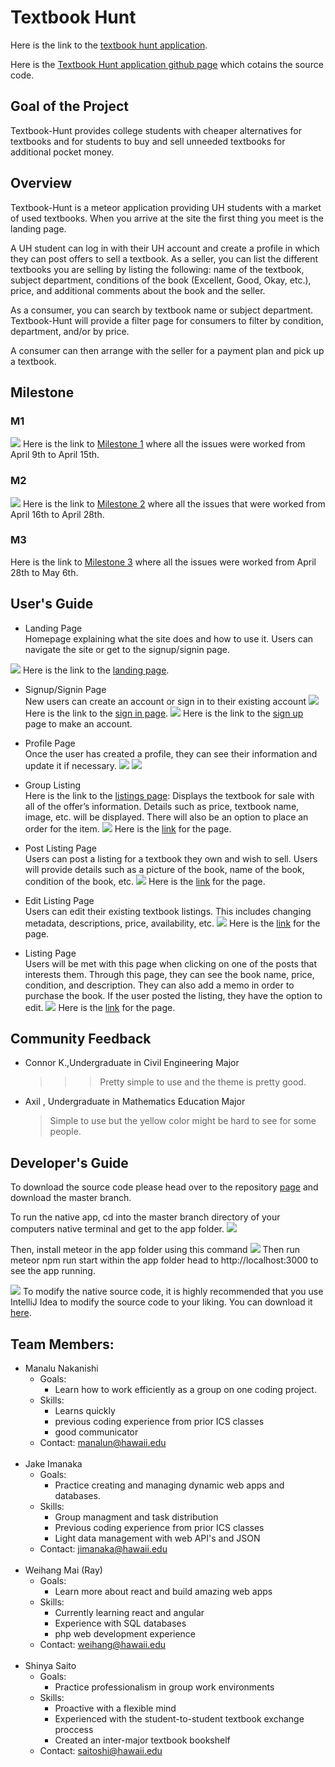 # Textbook Hunt

Here is the link to the [textbook hunt application](http://textbookhunt.meteorapp.com/#/).

Here is the [Textbook Hunt application github page](https://github.com/textbookhunt/textbookhunt) which cotains the source code.  

## Goal of the Project 

Textbook-Hunt provides college students with cheaper alternatives for textbooks and for students to buy and sell unneeded textbooks for additional pocket money. 

## Overview

Textbook-Hunt is a meteor application providing UH students with a market of used textbooks. When you arrive at the site the first thing you meet is the landing page. 

A UH student can log in with their UH account and create a profile in which they can post offers to sell a textbook. As a seller, you can list the different textbooks you are selling by listing the following: name of the textbook, subject department, conditions of the book (Excellent, Good, Okay, etc.), price, and additional comments about the book and the seller.

As a consumer, you can search by textbook name or subject department. Textbook-Hunt will provide a filter page for consumers to filter by condition, department, and/or by price. 

A consumer can then arrange with the seller for a payment plan and pick up a textbook. 

## Milestone 

### M1 
![](doc/milestone1.png)
Here is the link to [Milestone 1](https://github.com/textbook-hunt/textbookhunt/projects/2) where all the issues were worked from April 9th to April 15th. 


### M2 
![](doc/milestone2.png)
Here is the link to [Milestone 2](https://github.com/textbook-hunt/textbookhunt/projects/3) where all the issues that were worked from April 16th to April 28th. 

### M3 
Here is the link to [Milestone 3](https://github.com/textbookhunt/textbookhunt/projects/4) where all the issues were worked from April 28th to May 6th.

## User's Guide 

* Landing Page <br/>
Homepage explaining what the site does and how to use it.  Users can navigate the site or get to the signup/signin page. 

![](doc/landing.png)
Here is the link to the [landing page](hhttp://textbookhunt.meteorapp.com/#/).

* Signup/Signin Page <br/>
New users can create an account or sign in to their existing account
![](doc/signin-page.png)
Here is the link to the [sign in page](http://textbookhunt.meteorapp.com/#/signin).
![](doc/signup-page.png)
Here is the link to the [sign up](http://textbookhunt.meteorapp.com/#/signup) page to make an account.
* Profile Page <br/>
Once the user has created a profile, they can see their information and update it if necessary.
![](doc/profile.png)
![](doc/editProfile.png)
* Group Listing <br/>
Here is the link to the [listings page](http://textbookhunt.meteorapp.com/#/list): 
Displays the textbook for sale with all of the offer’s information.  Details such as price, textbook name, image, etc. will be displayed.  There will also be an option to place an order for the item.
![](doc/listingPage.png)
Here is the [link](http://textbookhunt.meteorapp.com/#/list) for the page.

* Post Listing Page <br/>
Users can post a listing for a textbook they own and wish to sell.  Users will provide details such as a picture of the book, name of the book, condition of the book, etc.
![](doc/postListing.png)
Here is the [link](http://textbookhunt.meteorapp.com/#/add)  for the page. 

* Edit Listing Page <br/>
Users can edit their existing textbook listings.  This includes changing metadata, descriptions, price, availability, etc.
![](doc/editListing.png)
Here is the [link](http://textbookhunt.meteorapp.com/#/edit/CY8yJrv4vaXYwSuMi) for the page.

* Listing Page <br/>
Users will be met with this page when clicking on one of the posts that interests them.  Through this page, they can see the book name, price, condition, and description. They can also add a memo in order to purchase the book.  If the user posted the listing, they have the option to edit.
![](doc/listing.png)
Here is the [link](http://textbookhunt.meteorapp.com/#/listing/8knbE62zBJLMD4cqn) for the page.

## Community Feedback 
- Connor K.,Undergraduate in Civil Engineering Major  
   >>>Pretty simple to use and the theme is pretty good. 
- Axil , Undergraduate in Mathematics Education Major 
   > Simple to use but the yellow color might be hard to see for some people.
## Developer's Guide 

To download the source code please head over to the repository [page](https://github.com/textbookhunt/textbookhunt) and download the master branch. 

To run the native app, cd into the master branch directory of your computers native terminal and get to the app folder.
![](doc/cd.png)

Then, install meteor in the app folder using this command
![](doc/meteorinstall.png)
Then run meteor npm run start within the app folder head to http://localhost:3000 to see the app running.

![](doc/meteornpmrun.png)
To modify the native source code, it is highly recommended that you use IntelliJ Idea to modify the source code to your liking. You can download it [here](https://www.jetbrains.com/idea/download/#section=mac).
## Team Members:

* Manalu Nakanishi
  * Goals:
    * Learn how to work efficiently as a group on one coding project.
  * Skills:
    * Learns quickly
    * previous coding experience from prior ICS classes
    * good communicator
  * Contact: manalun@hawaii.edu
  <br/>
* Jake Imanaka
  * Goals:
    * Practice creating and managing dynamic web apps and databases.
  * Skills:
    * Group managment and task distribution
    * Previous coding experience from prior ICS classes
    * Light data management with web API's and JSON
  * Contact: jimanaka@hawaii.edu
  <br/>
* Weihang Mai (Ray)
  * Goals:
    * Learn more about react and build amazing web apps
  * Skills:
    * Currently learning react and angular
    * Experience with SQL databases
    * php web development experience
  * Contact: weihang@hawaii.edu
  <br/>
* Shinya Saito
  * Goals:
    * Practice professionalism in group work environments
  * Skills:
    * Proactive with a flexible mind
    * Experienced with the student-to-student textbook exchange proccess 
    * Created an inter-major textbook bookshelf
  * Contact: saitoshi@hawaii.edu
  
    

